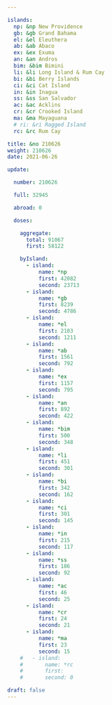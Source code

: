 ```yaml
---

islands:
  np: &np New Providence
  gb: &gb Grand Bahama
  el: &el Eleuthera
  ab: &ab Abaco
  ex: &ex Exuma
  an: &an Andros
  bim: &bim Bimini
  li: &li Long Island & Rum Cay
  bi: &bi Berry Islands
  ci: &ci Cat Island
  in: &in Inagua
  ss: &ss San Salvador
  ac: &ac Acklins
  cr: &cr Crooked Island
  ma: &ma Mayaguana
  # ri: &ri Ragged Island
  rc: &rc Rum Cay

title: &no 210626
weight: 210626
date: 2021-06-26

update:

  number: 210626

  full: 32945

  abroad: 0

  doses:

    aggregate:
      total: 91067
      first: 58122

    byIsland:
      - island:
          name: *np
          first: 42082
          second: 23713
      - island:
          name: *gb
          first: 8239
          second: 4786
      - island:
          name: *el
          first: 2103
          second: 1211
      - island:
          name: *ab
          first: 1561
          second: 792
      - island:
          name: *ex
          first: 1157
          second: 795
      - island:
          name: *an
          first: 892
          second: 422
      - island:
          name: *bim
          first: 500
          second: 348
      - island:
          name: *li
          first: 451
          second: 301
      - island:
          name: *bi
          first: 342
          second: 162
      - island:
          name: *ci
          first: 301
          second: 145
      - island:
          name: *in
          first: 215
          second: 117
      - island:
          name: *ss
          first: 186
          second: 92
      - island:
          name: *ac
          first: 46
          second: 25
      - island:
          name: *cr
          first: 24
          second: 21
      - island:
          name: *ma
          first: 23
          second: 15
    #   - island:
    #       name: *rc
    #       first: 
    #       second: 0

draft: false
---
```


